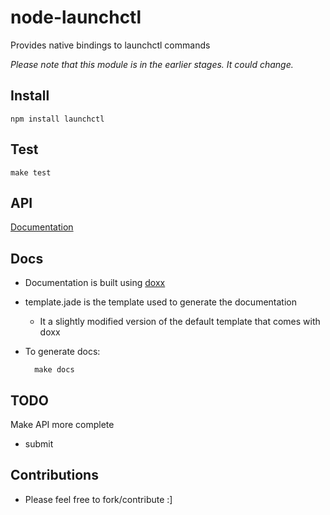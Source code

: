 # node-launchctl

Provides native bindings to launchctl commands

*Please note that this module is in the earlier stages. It could change.*

## Install

    npm install launchctl

## Test

    make test

## API

 [Documentation](http://evanlucas.github.io/node-launchctl)

## Docs

- Documentation is built using [doxx](https://github.com/FGRibreau/doxx)
- template.jade is the template used to generate the documentation
  - It a slightly modified version of the default template that comes with doxx
- To generate docs:

        make docs


## TODO

Make API more complete

- submit


## Contributions
- Please feel free to fork/contribute :]

